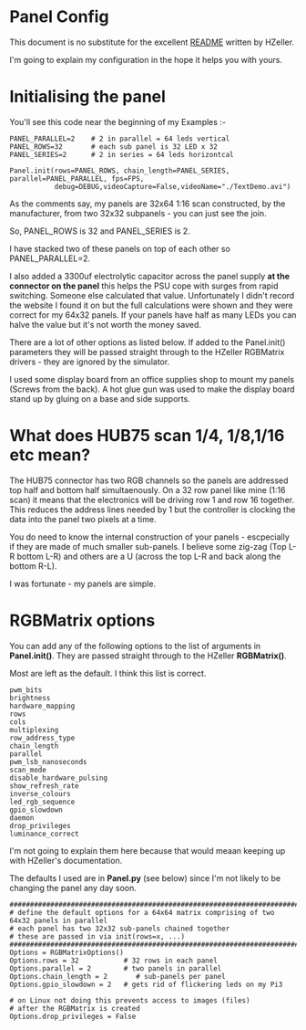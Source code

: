 # Panel Config

This document is no substitute for the excellent [README](https://github.com/hzeller/rpi-rgb-led-matrix) written by 
HZeller.

I'm going to explain my configuration in the hope it helps you with yours.

# Initialising the panel

You'll see this code near the beginning of my Examples :-

    PANEL_PARALLEL=2    # 2 in parallel = 64 leds vertical
    PANEL_ROWS=32       # each sub panel is 32 LED x 32
    PANEL_SERIES=2      # 2 in series = 64 leds horizontcal
    
    Panel.init(rows=PANEL_ROWS, chain_length=PANEL_SERIES, parallel=PANEL_PARALLEL, fps=FPS,
               debug=DEBUG,videoCapture=False,videoName="./TextDemo.avi")

As the comments say, my panels are 32x64 1:16 scan constructed, by the manufacturer, from two 32x32 subpanels - you can 
just see the join.

So, PANEL_ROWS is 32 and PANEL_SERIES is 2.

I have stacked two of these panels on top of each other so PANEL_PARALLEL=2.

I also added a 3300uf electrolytic capacitor across the panel supply **at the connector on the panel** this helps the
 PSU cope with surges from rapid switching. Someone else calculated that value. Unfortunately I didn't record the 
 website I found it on but the full calculations were shown and they were correct for my 64x32 panels. If your panels
  have half as many LEDs you can halve the value but it's not worth the money saved.

There are a lot of other options as listed below. If added to the Panel.init() parameters they will be passed 
straight through to the HZeller RGBMatrix drivers - they are ignored by the simulator.

I used some display board from an office supplies shop to mount my panels (Screws from the back). A hot glue gun was 
used to make the display board stand up by gluing on a base and side supports.

# What does HUB75 scan 1/4, 1/8,1/16 etc mean? 

The HUB75 connector has two RGB channels so the panels are addressed top half and bottom half simultaenously. On a 32 
row panel like mine (1:16 scan) it means that the electronics will be driving row 1 and row 16 together. This reduces the 
address lines needed by 1 but the controller is clocking the data into the panel two pixels at a time.

You do need to know the internal construction of your panels - escpecially if they are made of much smaller 
sub-panels. I believe some zig-zag (Top L-R bottom L-R) and others are a U (across the 
top L-R and back along the bottom R-L).

I was fortunate - my panels are simple.

# RGBMatrix options

You can add any of the following options to the list of arguments in **Panel.init()**. They are passed straight through 
to the HZeller **RGBMatrix()**.

Most are left as the default. I think this list is correct.

    pwm_bits
    brightness
    hardware_mapping
    rows
    cols
    multiplexing
    row_address_type
    chain_length
    parallel
    pwm_lsb_nanoseconds
    scan_mode
    disable_hardware_pulsing
    show_refresh_rate
    inverse_colours
    led_rgb_sequence
    gpio_slowdown
    daemon
    drop_privileges
    luminance_correct

I'm not going to explain them here because that would meaan keeping up with HZeller's documentation.

The defaults I used are in **Panel.py** (see below) since I'm not likely to be changing the panel any day soon.

    ##########################################################################################
    # define the default options for a 64x64 matrix comprising of two 64x32 panels in parallel
    # each panel has two 32x32 sub-panels chained together
    # these are passed in via init(rows=x, ...)
    ##########################################################################################
    Options = RGBMatrixOptions()
    Options.rows = 32           # 32 rows in each panel
    Options.parallel = 2        # two panels in parallel
    Options.chain_length = 2       # sub-panels per panel
    Options.gpio_slowdown = 2   # gets rid of flickering leds on my Pi3
    
    # on Linux not doing this prevents access to images (files)
    # after the RGBMatrix is created
    Options.drop_privileges = False

